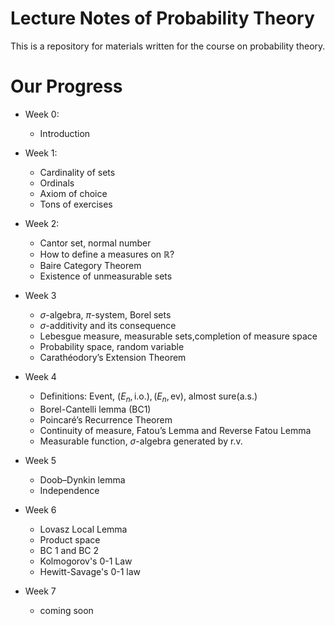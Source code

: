 # Lecture Notes of Probability Theory

This is a repository for materials
written for the course on probability theory.

# Our Progress
- Week 0: 
  - Introduction
- Week 1: 
  - Cardinality of sets
  - Ordinals
  - Axiom of choice
  - Tons of exercises

  
- Week 2:
  - Cantor set, normal number
  - How to define a measures on $\mathbb{R}$?
  - Baire Category Theorem
  - Existence of unmeasurable sets

- Week 3
  - $\sigma$-algebra, $\pi$-system, Borel sets
  - $\sigma$-additivity and its consequence
  - Lebesgue measure, measurable sets,completion of measure space
  - Probability space, random variable
  - Carathéodory’s Extension Theorem

- Week 4
  - Definitions: Event, $(E_n, \text{i.o.}), (E_n, \text{ev})$, almost sure(a.s.)
  - Borel-Cantelli lemma (BC1) 
  - Poincaré’s Recurrence Theorem
  - Continuity of measure, Fatou’s Lemma and Reverse Fatou Lemma
  - Measurable function, $\sigma$-algebra generated by r.v.

- Week 5
  - Doob–Dynkin lemma
  - Independence

- Week 6
    - Lovasz Local Lemma
    - Product space
    - BC 1 and BC 2
    - Kolmogorov's 0-1 Law
    - Hewitt-Savage's 0-1 law

- Week 7
   - coming soon